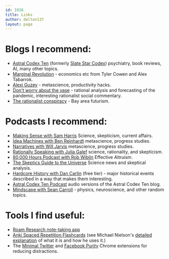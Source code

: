 ```yaml
---
id: 1916
title: Links
author: delton137
layout: page
---
```



# Blogs I recommend:

* [Astral Codex Ten](https://astralcodexten.substack.com/) (formerly [Slate Star Codex](https://slatestarcodex.com/)) psychiatry, book reviews, AI, many other topics.
* [Marginal Revolution](https://marginalrevolution.com/) - economics etc from Tyler Cowen and Alex Tabarrok.
* [Alexi Guzey](https://guzey.com/) - metascience, productivity hacks.
* [Don't worry about the vase](https://thezvi.wordpress.com/) - rational analysis and forecasting of the pandemic, interesting rationalist social commentary.
* [The rationalist conspiracy](https://rationalconspiracy.com/) - Bay area futurism.

# Podcasts I recommend:
* [Making Sense with Sam Harris](https://samharris.org/podcast/) Science, skepticism, current affairs.
* [Idea Machines with Ben Reinhardt](https://ideamachinespodcast.com/) metascience, progress studies.
* [Narratives with Will Jarvis](https://narrativespodcast.com/) metascience, progress studies.
* [Rationally Speaking with Julia Galef](http://rationallyspeakingpodcast.org/) science, rationality, and skepticism.
* [80,000 Hours Podcast with Rob Wiblin](https://80000hours.org/podcast/) Effective Altruism.
* [The Skeptics Guide to the Universe](https://www.theskepticsguide.org/) Science news and skeptical analysis.
* [Hardcore History with Dan Carlin](https://podcasts.apple.com/us/podcast/dan-carlins-hardcore-history/id173001861) (free tier) - major historical events described in a way that makes them interesting.
* [Astral Codex Ten Podcast](https://sscpodcast.libsyn.com/) audio versions of the Astral Codex Ten blog.
* [Mindscape with Sean Carroll](https://www.preposterousuniverse.com/podcast/) - physics, neuroscience, and other random topics. 

# Tools I find useful:
* [Roam Research note-taking app](https://roamresearch.com/)
* [Anki Spaced Repetition Flashcards](https://ankiweb.net/)  (see Michael Nielson's [detailed explanation](http://augmentingcognition.com/ltm.html) of what it is and how he uses it.)
* The [Minimal Twitter](https://chrome.google.com/webstore/detail/minimal-twitter/pobhoodpcipjmedfenaigbeloiidbflp?hl=en) and [Facebook Purity](https://www.fbpurity.com/) Chrome extensions for reducing distractions.

